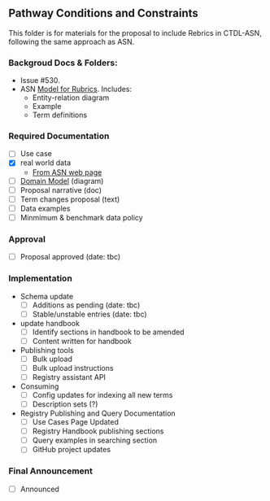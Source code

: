 ## Pathway Conditions and Constraints

This folder is for materials for the proposal to include Rebrics in CTDL-ASN, following the same approach as ASN.

### Backgroud Docs & Folders:
- Issue #530.
- ASN [Model for Rubrics](http://standards.asn.desire2learn.com/rubric.html). Includes:
  - Entity-relation diagram
  - Example
  - Term definitions

### Required Documentation
- [ ] Use case
- [x] real world data
  - [From ASN web page](http://standards.asn.desire2learn.com/rubric.html#ex)
- [ ] [Domain Model](https://drive.google.com/file/d/1Wm0nLqm_Ny5sbxv8Db_FR58E3q-44MAs/view?usp=sharing) (diagram)
- [ ] Proposal narrative (doc)
- [ ] Term changes proposal (text)
- [ ] Data examples
- [ ] Minmimum & benchmark data policy

### Approval
- [ ] Proposal approved (date: tbc)

### Implementation
- Schema update
  - [ ] Additions as pending (date: tbc)
  - [ ] Stable/unstable entries (date: tbc)
- update handbook
  - [ ] Identify sections in handbook to be amended
  - [ ] Content written for handbook
- Publishing tools
  - [ ] Bulk upload
  - [ ] Bulk upload instructions
  - [ ] Registry assistant API
- Consuming
  - [ ] Config updates for indexing all new terms
  - [ ] Description sets (?)
- Registry Publishing and Query Documentation
  - [ ] Use Cases Page Updated
  - [ ] Registry Handbook publishing sections
  - [ ] Query examples in searching section
  - [ ] GitHub project updates

### Final Announcement
- [ ] Announced
